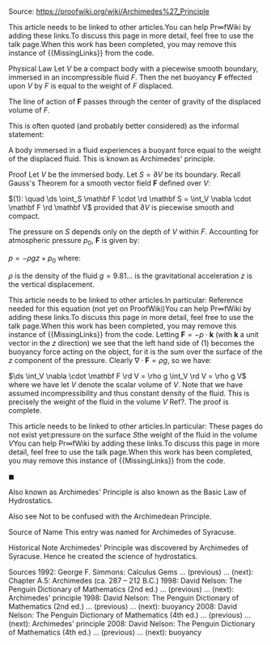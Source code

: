 # 

Source: https://proofwiki.org/wiki/Archimedes%27_Principle


This article needs to be linked to other articles.You can help $\mathsf{Pr} \infty \mathsf{fWiki}$ by adding these links.To discuss this page in more detail, feel free to use the talk page.When this work has been completed, you may remove this instance of {{MissingLinks}} from the code.


Physical Law
Let $V$ be a compact body with a piecewise smooth boundary, immersed in an incompressible fluid $F$.
Then the net buoyancy $\mathbf F$ effected upon $V$ by $F$ is equal to the weight of $F$ displaced.

The line of action of $\mathbf F$ passes through the center of gravity of the displaced volume of $F$.

This is often quoted (and probably better considered) as the informal statement:

A body immersed in a fluid experiences a buoyant force equal to the weight of the displaced fluid.
This is known as Archimedes' principle.


Proof
Let $V$ be the immersed body.
Let $S = \partial V$ be its boundary.
Recall Gauss's Theorem for a smooth vector field $\mathbf F$ defined over $V$:

$(1): \quad \ds \oint_S \mathbf F \cdot \rd \mathbf S = \int_V \nabla \cdot \mathbf F \rd \mathbf V$
provided that $\partial V$ is piecewise smooth and compact.

The pressure on $S$ depends only on the depth of $V$ within $F$.
Accounting for atmospheric pressure $p_0$, $\mathbf F$ is given by:

$p = -\rho g z + p_0$
where:

$\rho$ is the density of the fluid
$g = 9.81 \ldots$ is the gravitational acceleration
$z$ is the vertical displacement.

This article needs to be linked to other articles.In particular: Reference needed for this equation (not yet on ProofWiki)You can help $\mathsf{Pr} \infty \mathsf{fWiki}$ by adding these links.To discuss this page in more detail, feel free to use the talk page.When this work has been completed, you may remove this instance of {{MissingLinks}} from the code.
Letting $\mathbf F = -p \cdot \mathbf k$ (with $\mathbf k$ a unit vector in the $z$ direction) we see that the left hand side of $(1)$ becomes the buoyancy force acting on the object, for it is the sum over the surface of the $z$ component of the pressure.
Clearly $\nabla \cdot \mathbf F = \rho g$, so we have:

$\ds \int_V \nabla \cdot \mathbf F \rd V = \rho g \int_V \rd V = \rho g V$
where we have let $V$ denote the scalar volume of $V$.
Note that we have assumed incompressibility and thus constant density of the fluid.
This is precisely the weight of the fluid in the volume $V$ Ref?.
The proof is complete.


This article needs to be linked to other articles.In particular: These pages do not exist yet:pressure on the surface $S$the weight of the fluid in the volume $V$You can help $\mathsf{Pr} \infty \mathsf{fWiki}$ by adding these links.To discuss this page in more detail, feel free to use the talk page.When this work has been completed, you may remove this instance of {{MissingLinks}} from the code.

$\blacksquare$


Also known as
Archimedes' Principle is also known as the Basic Law of Hydrostatics.


Also see
Not to be confused with the Archimedean Principle.


Source of Name
This entry was named for Archimedes of Syracuse.


Historical Note
Archimedes' Principle was discovered by Archimedes of Syracuse.
Hence he created the science of hydrostatics.


Sources
1992: George F. Simmons: Calculus Gems ... (previous) ... (next): Chapter $\text {A}.5$: Archimedes (ca. $\text {287}$ – $\text {212}$ B.C.)
1998: David Nelson: The Penguin Dictionary of Mathematics (2nd ed.) ... (previous) ... (next): Archimedes' principle
1998: David Nelson: The Penguin Dictionary of Mathematics (2nd ed.) ... (previous) ... (next): buoyancy
2008: David Nelson: The Penguin Dictionary of Mathematics (4th ed.) ... (previous) ... (next): Archimedes' principle
2008: David Nelson: The Penguin Dictionary of Mathematics (4th ed.) ... (previous) ... (next): buoyancy




